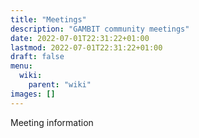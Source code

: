 ```yaml
---
title: "Meetings"
description: "GAMBIT community meetings"
date: 2022-07-01T22:31:22+01:00
lastmod: 2022-07-01T22:31:22+01:00
draft: false
menu:
  wiki:
    parent: "wiki"
images: []
---
```


Meeting information
